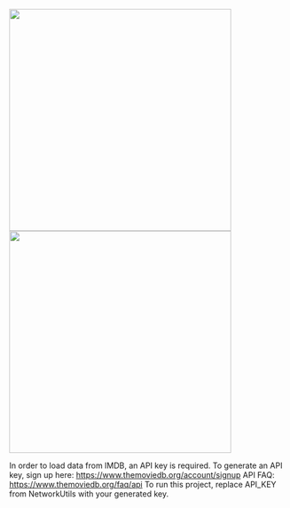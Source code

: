 

<img src="http://i.imgur.com/249UVKa.jpg" width="400">  <img src="http://i.imgur.com/JBsMw9t.jpg" width="400">

In order to load data from IMDB, an API key is required. 
To generate an API key, sign up here: https://www.themoviedb.org/account/signup
API FAQ: https://www.themoviedb.org/faq/api
To run this project, replace API_KEY from NetworkUtils with your generated key.
